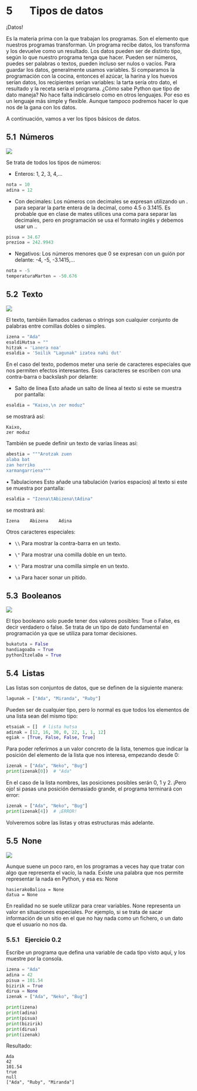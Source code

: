 5       Tipos de datos
======================

¡Datos!

Es la materia prima con la que trabajan los programas. Son el elemento que nuestros programas transforman. Un programa recibe datos, los transforma y los devuelve como un resultado. Los datos pueden ser de distinto tipo, según lo que nuestro programa tenga que hacer. Pueden ser números, puedes ser palabras o textos, pueden incluso ser nulos o vacíos. Para guardar los datos, generalmente usamos variables. Si comparamos la programación con la cocina, entonces el azúcar, la harina y los huevos serían datos, los recipientes serían variables: la tarta sería otro dato, el resultado y la receta sería el programa. ¿Cómo sabe Python que tipo de dato maneja? No hace falta indicárselo como en otros lenguajes. Por eso es un lenguaje más simple y flexible. Aunque tampoco podremos hacer lo que nos de la gana con los datos.

A continuación, vamos a ver los tipos básicos de datos.

5.1  Números
------------

![](e20514ca-a096-442d-8ee5-3f2997bc2ec72106301532469382130.010.jpeg)

Se trata de todos los tipos de números:

*   Enteros: 1, 2, 3, 4,...

```Python
nota = 10
adina = 12
```

*   Con decimales: Los números con decimales se expresan utilizando un . para separar la parte entera de la decimal, como 4.5 o 3.1415. Es probable que en clase de mates utilices una coma para separar las decimales, pero en programación se usa el formato inglés y debemos usar un ..

```Python
pisua = 34.67
prezioa = 242.9943
```

- Negativos: Los números menores que 0 se expresan con un guión por delante: -4, -5, -3.1415,...

```Python
nota = -5
temperaturaMarten = -50.676
```

5.2  Texto
----------

![](e20514ca-a096-442d-8ee5-3f2997bc2ec72106301532469382130.011.jpeg)

El texto, también llamados cadenas o strings son cualquier conjunto de palabras entre comillas dobles o simples.

```Python
izena = "Ada"
esaldiHutsa = ""
hitzak = 'Lanera noa'
esaldia = 'Soilik "Lagunak" izatea nahi dut'
```

En el caso del texto, podemos meter una serie de caracteres especiales que nos permiten efectos interesantes. Esos caracteres se escriben con una contra-barra o backslash por delante:

- Salto de linea Esto añade un salto de línea al texto si este se muestra por pantalla:

```Python
esaldia = "Kaixo,\n zer moduz"
```

se mostrará así:

```console
Kaixo,
zer moduz
```

También se puede definir un texto de varias líneas así:

```Python
abestia = """Arotzak zuen
alaba bat
zan herriko
xarmangarriena"""
```

• Tabulaciones Esto añade una tabulación (varios espacios) al texto si este se muestra por pantalla:

```Python
esaldia = "Izena\tAbizena\tAdina"
```

se mostrará así:

```console
Izena    Abizena    Adina
```

Otros caracteres especiales:

-  `\\` Para mostrar la contra-barra en un texto.

- `\"` Para mostrar una comilla doble en un texto.

- `\'` Para mostrar una comilla simple en un texto.

- `\a` Para hacer sonar un pitido.

5.3  Booleanos
--------------

![](e20514ca-a096-442d-8ee5-3f2997bc2ec72106301532469382130.012.jpeg)

El tipo booleano solo puede tener dos valores posibles: True o False, es decir verdadero o false. Se trata de un tipo de dato fundamental en programación ya que se utiliza para tomar decisiones.

```Python
bukatuta = False
handiagoaDa = True
pythonItzelaDa = True
```

5.4  Listas
-----------

Las listas son conjuntos de datos, que se definen de la siguiente manera:

```Python
lagunak = ["Ada", "Miranda", "Ruby"]
```

Pueden ser de cualquier tipo, pero lo normal es que todos los elementos de una lista sean del mismo tipo:

```Python
etsaiak = []  # lista hutsa
adinak = [12, 16, 30, 0, 22, 1, 1, 12]
egiak = [True, False, False, True]
```

Para poder referirnos a un valor concreto de la lista, tenemos que indicar la posición del elemento de la lista que nos interesa, empezando desde 0:

```Python
izenak = ["Ada", "Neko", "Bug"]
print(izenak[0])  # "Ada"
```

En el caso de la lista nombres, las posiciones posibles serán 0, 1 y 2. ¡Pero ojo! si pasas una posición demasiado grande, el programa terminará con error:

```Python
izenak = ["Ada", "Neko", "Bug"]
print(izenak[4])  # ¡ERROR!
```

Volveremos sobre las listas y otras estructuras más adelante.

5.5  None
---------

![](e20514ca-a096-442d-8ee5-3f2997bc2ec72106301532469382130.013.jpeg)

Aunque suene un poco raro, en los programas a veces hay que tratar con algo que representa el vacío, la nada. Existe una palabra que nos permite representar la nada en Python, y esa es: None

```console
hasierakoBalioa = None
datua = None
```

En realidad no se suele utilizar para crear variables. None representa un valor en situaciones especiales. Por ejemplo, si se trata de sacar información de un sitio en el que no hay nada como un fichero, o un dato que el usuario no nos da.

### 5.5.1    Ejercicio 0.2

Escribe un programa que defina una variable de cada tipo visto aquí, y los muestre por la consola.

```Python
izena = "Ada"
adina = 42
pisua = 101.54
bizirik = True
dirua = None
izenak = ["Ada", "Neko", "Bug"]

print(izena)
print(adina)
print(pisua)
print(bizirik)
print(dirua)
print(izenak)
```

Resultado:

```console
Ada
42
101.54
true
null
["Ada", "Ruby", "Miranda"]
```
